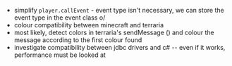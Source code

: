 * simplify `player.callEvent` - event type isn't necessary, we can store the event type in the event class o/ 
* colour compatibility between minecraft and terraria
 * most likely, detect colors in terraria's sendMessage () and colour the message according to the first colour found
* investigate compatibility between jdbc drivers and c# -- even if it works, performance must be looked at
